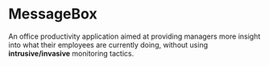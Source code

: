 # MessageBox

An office productivity application aimed at providing managers more insight into what their employees are currently doing, without using **intrusive/invasive** monitoring tactics.
